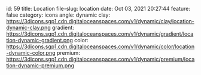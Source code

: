 id: 59
title: Location 
file-slug: location
date: Oct 03, 2021 20:27:44
feature: false
category: icons
angle: dynamic
clay: https://3dicons.sgp1.cdn.digitaloceanspaces.com/v1/dynamic/clay/location-dynamic-clay.png
gradient: https://3dicons.sgp1.cdn.digitaloceanspaces.com/v1/dynamic/gradient/location-dynamic-gradient.png
color: https://3dicons.sgp1.cdn.digitaloceanspaces.com/v1/dynamic/color/location-dynamic-color.png
premium: https://3dicons.sgp1.cdn.digitaloceanspaces.com/v1/dynamic/premium/location-dynamic-premium.png
